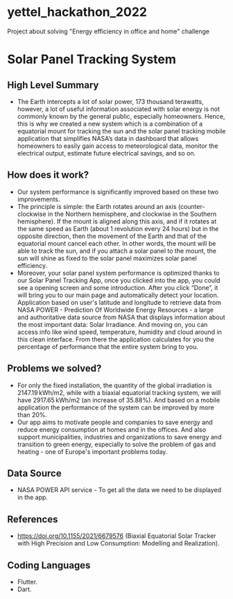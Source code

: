 # yettel_hackathon_2022
Project about solving "Energy efficiency in office and home" challenge
# Solar Panel Tracking System
## High Level Summary 
- The Earth intercepts a lot of solar power, 173 thousand terawatts,  however, a lot of useful information associated with solar energy is not commonly known by the general public, especially homeowners. Hence, this is why we created a new system which is a combination of a equatorial mount for tracking the sun and the solar panel tracking mobile application that simplifies NASA’s data in dashboard that allows homeowners to easily gain access to meteorological data, monitor the electrical output, estimate future electrical savings, and so on.
## How does it work?
- Our system performance is significantly improved based on these two improvements.
- The principle is simple: the Earth rotates around an axis (counter-clockwise in the Northern hemisphere, and clockwise in the Southern hemisphere). If the mount is aligned along this axis, and if it rotates at the same speed as Earth (about 1 revolution every 24 hours) but in the opposite direction, then the movement of the Earth and that of the equatorial mount cancel each other. In other words, the mount will be able to track the sun, and if you attach a solar panel to the mount, the sun will shine as fixed to the solar panel maximizes solar panel efficiency.
- Moreover, your solar panel system performance is optimized thanks to our Solar Panel Tracking App, once you clicked into the app, you could see a opening screen and some introduction. After you click “Done”, it will bring you to our main page and automatically detect your location. Application based on user's latitude and longitude to retrieve data from NASA POWER - Prediction Of Worldwide Energy Resources - a large and authoritative data source from NASA that displays information about the most important data: Solar Irradiance. And moving on, you can access info like wind speed, temperature, humidity and cloud around in this clean interface. From there the application calculates for you the percentage of performance that the entire system bring to you.
## Problems we solved?
- For only the fixed installation, the quantity of the global irradiation is 2147.19 kWh/m2, while with a biaxial equatorial tracking system, we will have 2917.65 kWh/m2 (an increase of 35.88%). And based on a mobile application the performance of the system can be improved by more than 20%.
- Our app aims to motivate people and companies to save energy and reduce energy consumption at homes and in the offices. And also support municipalities, industries and organizations to save energy and transition to green energy, especially to solve the problem of gas and heating - one of Europe's important problems today.
## Data Source
- NASA POWER API service - To get all the data we need to be displayed in the app.
## References
- https://doi.org/10.1155/2021/6679576 (Biaxial Equatorial Solar Tracker with High Precision and Low Consumption: Modelling and Realization).
## Coding Languages
- Flutter.
- Dart.

